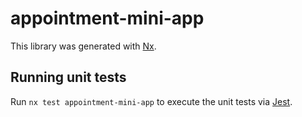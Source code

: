 # appointment-mini-app

This library was generated with [Nx](https://nx.dev).

## Running unit tests

Run `nx test appointment-mini-app` to execute the unit tests via [Jest](https://jestjs.io).
